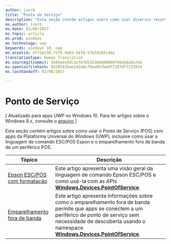 ```yaml
---
author: ivorb
title: "Ponto de Serviço"
description: "Esta seção contém artigos sobre como usar diversos recursos do namespace Ponto de Serviço."
ms.author: ivorb
ms.date: 02/08/2017
ms.topic: article
ms.prod: windows
ms.technology: uwp
keywords: windows 10, uwp
ms.assetid: dff2e238-72f5-4403-94f0-57b54203cd4a
translationtype: Human Translation
ms.sourcegitcommit: 5645eee3dc2ef67b5263b08800b0f96eb8a0a7da
ms.openlocfilehash: 92d9541bae243a0cf0ea0b7be07f207dff33391d
ms.lasthandoff: 02/08/2017

---
```

# <a name="point-of-service"></a>Ponto de Serviço

[ Atualizado para apps UWP no Windows 10. Para ler artigos sobre o Windows 8.x, consulte o [arquivo](http://go.microsoft.com/fwlink/p/?linkid=619132) \]

Esta seção contém artigos sobre como usar o Ponto de Serviço (POS) com apps da Plataforma Universal do Windows (UWP), inclusive como usar a linguagem de comando ESC/POS Espon e o emparelhamento fora de banda de um periférico POS.

|Tópico|Descrição|
|--------|------------------|
| [Epson ESC/POS com formatação](epson-esc-pos-with-formatting.md)   | Este artigo apresenta uma visão geral da linguagem de comando Epson ESC/POS e como usá-la com as APIs [**Windows.Devices.PointOfService**](https://msdn.microsoft.com/library/windows/apps/windows.devices.pointofservice.aspx). |
| [Emparelhamento fora de banda](out-of-band-pairing.md) | Este artigo apresenta informações sobre como o emparelhamento fora de banda permite que apps se conectem a um periférico de ponto de serviço sem necessidade de descoberta usando o namespace [**Windows.Devices.PointOfService**](https://msdn.microsoft.com/library/windows/apps/windows.devices.pointofservice.aspx). |


